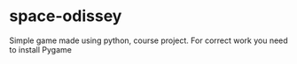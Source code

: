 # space-odissey
Simple game made using python, course project. 
For correct work you need to install Pygame
